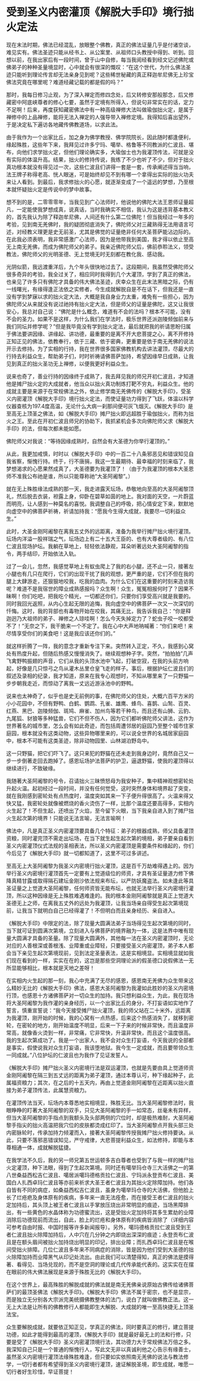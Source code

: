 # 受到圣义内密灌顶《解脱大手印》境行拙火定法

现在末法时期，佛法已经混乱，放眼整个佛教，真正的佛法证量几乎是付诸空谈，难见实有。佛法圣迹只能从经书上、从公案里、从祖师口头教授中得到、听到。回想以前，在我出家后有一段时间，曾于山中自修，每当我阅经看到经文记述佛陀或佛弟子的种种圣量境显时，心中就会有很深的慨叹：“在这个世代，为什么佛法圣迹只能听到理论传言却无法亲身见到呢？这些稀世秘藏的真正释迦牟尼佛无上珍宝佛法究竟在哪里呢？难道经藏记载的都是假的吗？”

那时，我每日修习止观，为了深入禅定而修四念处，后又转修安那般那念，后又修藏密中阿底峡尊者的修心七要，虽然于定境有所得入，但说句非常实在的话，定力不足啊！后来，再度获知藏密佛法中有一种高级禅修大法叫做瑜伽拙火定，是属于禅修中的上品禅修，能将无法入禅定的人强导带入禅修定境。我得知后喜出望外，于是决定私下遍访各地藏传佛教道场，以求此法。

由于我作为一个出家比丘，加之身为佛学教授、佛学院院长，因此随时都逢便利，缘起殊胜，这些年下来，我拜见过许多宁玛、噶举、格鲁等不同教派的仁波且、堪布，向他们求学拙火定，但他们理论确实多，大瑜伽士也为我灌顶传法，可就是没有实际的体温升高。结果，拙火的修持传说，我练了不少也听了不少，但对于拙火真功根本就没有得见过一次，这些仁波且们讲得一套是一套，传承阐述得当当响，法王牌子称得老高、恍人眼迷，可是始终却见不到有哪一个拿得出实际的拙火功夫来让人看到。到最后，我求修拙火的心愿，就逐渐变成了一个遥远的梦想，乃至根本就怀疑拙火定是传说中的梦中故事。

想不到的是，二零零零年，当我见到广心法师时，他说他的佛陀大法王恩师证量超凡，一定能使我梦想成真，说真话，当时我确实不相信，我认为这是违背基本教义的，首先我认为除了释迦牟尼佛，人间还有什么第二位佛陀！但当我经过一年多的考验，见到南无羌佛时，我的疑团彻底消失了，佛陀师父对三藏熟得无法用语言可述，对经教义理更是史无前圣，尤其是佛觉的证量绝非任何大圣菩萨能沾边际的。在此我必须表明，我非常感激广心法师，因为是他带我到美国，我才得以依止至高无上南无羌佛，而成为佛陀师父的弟子。我亲近佛陀师父后，佛前恭聆法义，领受教法，佛陀师父的光明圣德、无上觉境无时无刻都在教化我、感动我。

光阴似箭，我远渡重洋后，九个年头很快地过去了。这段期间，我虽然受佛陀师父很多奇异的考验，我全过关了，相应同时我得到几个大灌顶，学到了真正的佛法，也亲见了许多只有佛陀才具备的伟大佛法圣迹，庆幸众生在此末法黑暗之际，仍有一线曙光，有缘得逢正法依之实修者，今生成就解脱自是不在话下，但我还是一直没有学到梦寐以求的拙火定大法，大概是我自身业力太重，难免有一些担心，因为佛陀师父从来就没有说过祂持有拙火定大法，但是师父的证量是佛陀，这又让我很安心，我总对自己说：“佛陀是什么概念，难道有不会的法吗？根本不可能，没有不会的圣力。如果不是这样，为什么我们在学法时，极乐世界还派迦陵频伽前来与我们同坛并修学呢？”但是我毕竟没有学到拙火定法，最后就把我的祈请思盼归属于佛法要讲因缘、讲缘起、讲功德，最重要的是离不开大悲菩提之心，离不开修持正知正见的佛法，依教奉行，依于三藏、依于密典，更重要是依于南无羌佛的说法开示去修持。为了实相的行持，我在世界很多国家佛教机构去讲法灌顶，尽最大的行持去利益众生，帮助弟子们，时时祈祷请佛菩萨加持，希望因缘早日成熟，让我见到真正的拙火圣功无上禅修，以便我更好利益众生。

说来也奇了，善业行持的因缘终于成熟了，我去拜见我的师兄开初仁波且，才知道他是摊尸拙火定的大成就者，他当众以拙火真功制炼打靶不穷丸，利益众生。他的成就主要是来源于在常规佛法之外，依止修学南无羌佛传的《解脱大手印》，受圣义内密灌顶《解脱大手印》境行拙火定法，而使证量功力得到了飞跃，体温以科学仪器查核为197.4度高温，无论什么大病一刹那间便可灰飞烟灭。《解脱大手印》是至高无上顶圣之佛法，如《解脱大手印》摊尸拙火即远超胜于瑜伽拙火，而称为拙火之王。至此在开初仁波且师兄的协助下，我抓紧机会多次向佛陀师父求《解脱大手印》的法，但每次都未能如愿。

佛陀师父对我说：“等待因缘成熟时，自然会有大圣德为你举行灌顶的。”

从此，我更加戒慎，时时以《解脱大手印》中的一百二十八条邪恶见和错误知见自我省察，惭愧行持。终于，行不唐捐，我这一生最期待、最幸福的时刻来临了，我梦想渴求的心愿果然成真了，大圣德要为我灌顶了！（由于为我灌顶的根本大圣恩师不准我公布祂是谁，所以只能尊称祂“大圣阿阇黎”。）

就在无上殊胜缘法成熟的那一天，我走进露天坛场，恭敬地向至高的大圣阿阇黎顶礼，然后脱去衣装，袒露上身，仰卧在碧草如茵的地上。我对面的天空，一片蔚蓝而明亮，让人感到一种莫名的喜悦。我调整自己的呼吸，把心情安定下来，默默地向虚空中的佛菩萨祈祷，祈请加持我：“愿我今生得大成就，我要尽一切利益众生。”

此时，大圣金刚阿阇黎在离我五丈外的远距离，准备为我举行摊尸拙火境行灌顶。坛场内洋溢一股祥瑞之气，坛场边上有二十五大王臣的、也有大尊者级的、有八位仁波且现场护坛。我躺在草地上，轻轻依法静观，耳朵听著远处大圣阿阇黎的指令，两手结印，开始依法入轨。

过了一会儿，忽然，我感觉草地上有蚁虫爬上了我的右小腿，还不止一只，接著左小腿也有几只在爬行，它们的出现干扰了我的观想，更严重的是，它们不但在我的腿上大肆游走，还狠狠地咬我，吃我的血肉。为什么它们在这重要的时刻来造访我呢？难道不是我宿世的障业成熟感报吗？众生啊！众生，冤冤相报何时了？因果不昧啊！你们吃吧，把我吃个精光，一切都还你们，只要你们享受高兴就是我要的。同时我回光返照，从内心生起无限的追悔，我向虚空中的佛菩萨一次又一次深切的忏悔。这时，我的背部也有毒物开始在咬我，其痛无比，我告诉我自己：“你是释迦迥乃大祖师的弟子、禅修之人琼哇啊！怎么今天失掉定力了？蛇虫子咬一咬都受不了！”无奈之下，我干脆来一个不定了。我在心中大声地呐喊著：“你们来吧！来尽情享受你们的美食吧！这是我应该还你们的。”

就这样折腾了一阵，我的意念才重新专注下来。突然转入正定，不久，我感到心窝处有热度升起，但随后热感又慢慢消失了。继续观想种子字。突然，“拍拍拍”几声飞禽野鸭振翅的声音，它们从我的头顶水池中飞起，打破空寂，在我的头前方响起，好像是几只惊弓之鸟从灌木丛里仓皇飞走的样子。事后，根据护坛仁波且们的叙述及录相的纪录，我才知道，原来在我专心观想时，不知从哪里来了一只野猫一步步朝我走近，而惊动了离我一丈远近游泳池中的野鸭。

说来也太神奇了，似乎也是史无前例的事，在佛陀师父的住处，大概六百平方米的小小花园中，不但有野鸭、白鹤、鹦鹉、孔雀、雄鹰、蜂鸟、喜鹊、山鹙、百灵、红燕、黑巴、迦陵频伽、斑鸠、麻雀、加州鸟等若干种鸟，而且还有山狮、云豹、九尾狐、豺狼等多种猛兽，它们不但不伤人，因为它们都听佛陀师父讲法，这作为世界著名的城市里，怎么会有如此奇迹，而包括周遭邻居的庭园乃至整个城市住家庭园，根本就没有这类动物，这些异物哪里来的，可以说全世界的名城居家庭园中，根本不可能有这类圣迹，除非动物园里、山林湖泊野岛中。

这一只野猫，把它们吓飞了。这只来犯的野猫在还未走到我身边时，竟然自己又一步一步倒著走回去跑掉了。感恩坛场护法菩萨的护卫，逼退野猫，使我的灌顶得以继续进行，不致破缘。

我随著大圣阿阇黎的号令，召请拙火三昧愤怒母为我安种子，集中精神观想密轮处升起火温。起初经过一段时间，并没有任何觉受，这时突然身体和境界起了突变，就在我刚感到密轮处有点热度时，温度突如其来一下子便升得很高了。火温来得又快又猛，我密轮处就像被燃烧的香火烫伤了一样，比那个温度还要高得多，实相内火生起了！不但生起，还喷出了火焰，至今留下火眼，当下我亲自进入到了摊尸拙火生起次第的境界！只能说无法言喻，无法言喻啊！

佛法中，凡是真正圣义内密灌顶要具备几个特征：弟子的根器成熟，师父具备灌顶资粮，同时灌完顶不需走出坛场，在当下就生起生起次第的境相，弟子要亲自看到圣义内密灌顶仪式法规的圣相表法，所以圣义内密灌顶是需要条件和缘起的，你们今后见了《解脱大手印》就一切都知道了，这里不可过多讲述。

至高无上大圣阿阇黎为我圣义内密境行拙火灌顶，这是百千万劫难得遇上的。因为举行圣义内密境行灌顶首先一定要有上觉道级位的师资，才具有圣证量道力修下佛降真精甘露或取得隔石建坛金刚沙依法规来布坛，以严防妖魔盗法。如未逢此等具圣证量之上觉道大圣阿阇黎，任何师资皆无能布坛，也就无法举行圣义内密境行灌顶，所以这种因缘是无上殊胜难遇难逢的。我的根本金刚阿阇黎就是真正上觉道大圣德无上之师，在离我五丈外的远处为我灌顶，让我当场亲自得受生起次第境现前，让我当下就明白自己已经得灌了！不但明白而且亲身经历、亲自进入。

《解脱大手印》中限定的法，除了现量大圆满法弟子当场得见生起次第境的同时，当下就可证到圆满次第境，立刻进入与佛菩萨的境界融为一体，这是法界中唯有现量大圆满才具备的圣量。除了现量大圆满外，其他每一法在圣义内密灌顶时，无论对应的人善根深或善根浅、业障重或业障轻，只要接受圣义内密灌顶，弟子本人都会当下亲见生起次第境现前，见到法定圣量表法，这是实相境显。实相境显就如我们现在看到的一样，实实在在的，这岂是那些空洞理论派的假圣德口说假佛法一无所显能够相比，根本就是天地之差呀！

在实相内火生起的那一刻，我心中充满了无尽的感恩，感恩南无羌佛为众生带来这么精妙无比的《解脱大手印》佛法，感恩大圣阿阇黎为我灌如此胜妙的圣义内密境行顶，也感恩十方诸佛菩萨对一切众生的加持。我只想利益众生，为此，我在现场将大圣阿阇黎为我作灌的亲身经历，以一个出家比丘的身分，不打妄语如实地作了誓言，慎重宣誓说：“我今天接受摊尸拙火灌顶，我的师父站在二十米外，远距离为我灌顶，刚开始的时候，我的心窝有一点热感，后来这个热感消失了，就移到密轮，在密轮的地方，刚开始温度不明显，后来一下子来的时候非常快，而且温度非常高，就像香火烫到一样，非常痛，它非常快，升温非常快，而且这个温度很高。我的生起次第成功了。我是一个出家人，我不会对众生打妄语，今天我说的全部都是事实，假使说我对众生打妄语，我该堕地狱。我今生一定成就，而且要带领众生一同成就。”八位护坛的仁波且也为我作了见证发誓人。

《解脱大手印》摊尸拙火圣义内密境行法是双运灌顶，也就是先要由具上觉道师资金刚阿阇黎在隔三到五丈远的距离为弟子灌顶，通过本尊认可，种下缘起种子，此属福资粮力；其次，在之后的十五天内，再由上觉道金刚阿阇黎在近距离以拙火直接为弟子灌顶传法，此属慧资粮力。

在灌顶传法当天，坛场内本尊悉地实相境显，殊胜无比。当大圣阿阇黎修法时，我眼睁睁的盯著大圣阿阇黎的双手，只见大圣阿阇黎的手一如常态，丝毫未有异样，但当大圣阿阇黎的手指点到我额头及头部两侧的穴位时，却是极热难耐，大圣阿阇黎手指尖的拙火高温把我穴位的皮肤都烫成红印了。当大圣阿阇黎点开我头部三处内密脉轮时，传承加持力倾灌而入，接著大圣阿阇黎传授我摊尸拙火修持要诀。从此，只要不落邪恶错误知见，严守戒律，大悲菩提利益众生，如法修持，即能与本尊相通一体，成就解脱猛捷。

在我学法不久后，我的另一师兄第五世运顿多吉白尊者也受到了与我一样的摊尸拙火定灌顶，种下法眼，得到了生起次第境。同时还有噶举玛仓寺三大活佛之一的第八世桑益西松吉仁波且、噶居派噶玛德格贡拉仁波且、宁玛派永登贡布仁波且、美国白人扎西卓玛仁波且等亦前来祈求大圣王者仁波且为其拙火定除障加持。他们各自皆有不同的病症，如桑益西松吉仁波且，虽身为噶举玛仓寺的大活佛，但他脸上长了烂疮疤及身体原有的疾病，多年来一直无法痊愈，而在接受王者仁波且的拙火定加持后，其头顶上被王者仁波且以手掌放压烧出非常明显的痕迹，当场黑障排出，有一些黄色的水晶体称为功德蜜流出，这是受拙火定加持将其多生累劫的业障消除后功德现前而流出，自此，脸上的烂疮和身体原有的疾病皆消除了（详细内容可参考自由时报、中国时报等许多新闻报导）。另外，噶玛德格贡拉仁波且受到王者仁波且拙火除障加持后，人中穴在几分钟之内即烧出深深的痕迹；永登贡布仁波且是在额头眉间被拙火加持烧出明显的印记，排出业障；而扎西卓玛仁波且是在喉间受拙火排障。几位仁波且多年来不同病症的消除，皆是因为他们受到大圣德的拙火除障加持而业障黑气从印记处流出。由此我们可以清楚得知，真正的佛法是摸得著、看得见、当场兑现的，而不是空洞的理论或几代传承能代表的。这实实在在摆在眼前的伟大佛法展现是来源于殊胜无比的《解脱大手印》。

在这个世界上，最高殊胜的解脱成就的佛法就是南无羌佛亲说原始古佛传给诸佛菩萨们的最顶圣佛法《解脱大手印》。《解脱大手印》佛法不属于密宗，也不是显宗，而是独立无分别各大宗派完美统摄佛教整体的法门，说白了就叫做佛教正法。这一无上大法是让所有的佛教修行人都能即生大解脱、大成就的唯一至高快捷无上顶圣法宝。

众生要解脱成就，就要依正知正见，学真正的佛法，同时要真正的修行，建立菩提功德，如此才能得到最高的灌顶，《解脱大手印》就是最好最无上的法和行修，只要是受了《解脱大手印》圣义内密灌顶境行法，其功德力大于常规佛法万倍之多。我深知自己只是一个普通的惭愧行人，写此文无非以真诚利他之心告示有缘善士，虽然圣义内密境行灌顶法缘殊胜难逢，但只要如实依照南无羌佛的说法与教法修学，一切行者都有希望得到圣义内密境行灌顶，速证解脱圣境，即生成就，唯愿一切行者好生珍惜，早证菩提！
